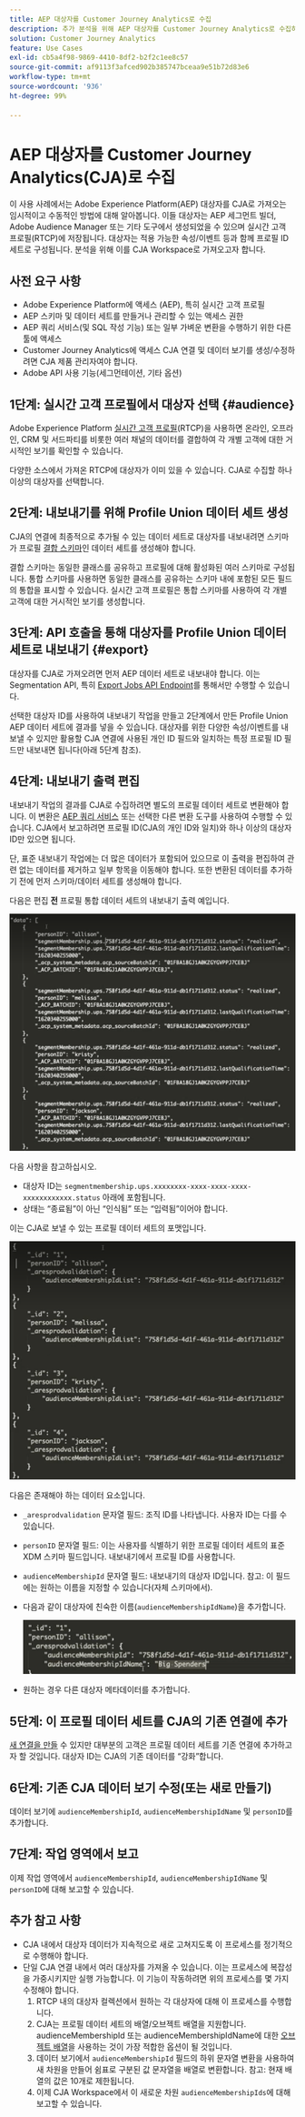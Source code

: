 ```yaml
---
title: AEP 대상자를 Customer Journey Analytics로 수집
description: 추가 분석을 위해 AEP 대상자를 Customer Journey Analytics로 수집하는 방법에 대해 설명합니다.
solution: Customer Journey Analytics
feature: Use Cases
exl-id: cb5a4f98-9869-4410-8df2-b2f2c1ee8c57
source-git-commit: af9113f3afced902b385747bceaa9e51b72d83e6
workflow-type: tm+mt
source-wordcount: '936'
ht-degree: 99%

---
```


# AEP 대상자를 Customer Journey Analytics(CJA)로 수집

이 사용 사례에서는 Adobe Experience Platform(AEP) 대상자를 CJA로 가져오는 임시적이고 수동적인 방법에 대해 알아봅니다. 이들 대상자는 AEP 세그먼트 빌더, Adobe Audience Manager 또는 기타 도구에서 생성되었을 수 있으며 실시간 고객 프로필(RTCP)에 저장됩니다. 대상자는 적용 가능한 속성/이벤트 등과 함께 프로필 ID 세트로 구성됩니다. 분석을 위해 이를 CJA Workspace로 가져오고자 합니다.

## 사전 요구 사항

* Adobe Experience Platform에 액세스 (AEP), 특히 실시간 고객 프로필
* AEP 스키마 및 데이터 세트를 만들거나 관리할 수 있는 액세스 권한
* AEP 쿼리 서비스(및 SQL 작성 기능) 또는 일부 가벼운 변환을 수행하기 위한 다른 툴에 액세스
* Customer Journey Analytics에 액세스 CJA 연결 및 데이터 보기를 생성/수정하려면 CJA 제품 관리자여야 합니다.
* Adobe API 사용 기능(세그먼테이션, 기타 옵션)

## 1단계: 실시간 고객 프로필에서 대상자 선택 {#audience}

Adobe Experience Platform [실시간 고객 프로필](https://experienceleague.adobe.com/docs/experience-platform/profile/home.html?lang=kr)(RTCP)을 사용하면 온라인, 오프라인, CRM 및 서드파티를 비롯한 여러 채널의 데이터를 결합하여 각 개별 고객에 대한 거시적인 보기를 확인할 수 있습니다.

다양한 소스에서 가져온 RTCP에 대상자가 이미 있을 수 있습니다. CJA로 수집할 하나 이상의 대상자를 선택합니다.

## 2단계: 내보내기를 위해 Profile Union 데이터 세트 생성

CJA의 연결에 최종적으로 추가될 수 있는 데이터 세트로 대상자를 내보내려면 스키마가 프로필 [결합 스키마](https://experienceleague.adobe.com/docs/experience-platform/profile/union-schemas/union-schema.html?lang=kr#understanding-union-schemas)인 데이터 세트를 생성해야 합니다.

결합 스키마는 동일한 클래스를 공유하고 프로필에 대해 활성화된 여러 스키마로 구성됩니다. 통합 스키마를 사용하면 동일한 클래스를 공유하는 스키마 내에 포함된 모든 필드의 통합을 표시할 수 있습니다. 실시간 고객 프로필은 통합 스키마를 사용하여 각 개별 고객에 대한 거시적인 보기를 생성합니다.

## 3단계: API 호출을 통해 대상자를 Profile Union 데이터 세트로 내보내기 {#export}

대상자를 CJA로 가져오려면 먼저 AEP 데이터 세트로 내보내야 합니다. 이는 Segmentation API, 특히 [Export Jobs API Endpoint](https://experienceleague.adobe.com/docs/experience-platform/segmentation/api/export-jobs.html?lang=kr)를 통해서만 수행할 수 있습니다.

선택한 대상자 ID를 사용하여 내보내기 작업을 만들고 2단계에서 만든 Profile Union AEP 데이터 세트에 결과를 넣을 수 있습니다. 대상자를 위한 다양한 속성/이벤트를 내보낼 수 있지만 활용할 CJA 연결에 사용된 개인 ID 필드와 일치하는 특정 프로필 ID 필드만 내보내면 됩니다(아래 5단계 참조).

## 4단계: 내보내기 출력 편집

내보내기 작업의 결과를 CJA로 수집하려면 별도의 프로필 데이터 세트로 변환해야 합니다. 이 변환은 [AEP 쿼리 서비스](https://experienceleague.adobe.com/docs/experience-platform/query/home.html?lang=kr) 또는 선택한 다른 변환 도구를 사용하여 수행할 수 있습니다. CJA에서 보고하려면 프로필 ID(CJA의 개인 ID와 일치)와 하나 이상의 대상자 ID만 있으면 됩니다.

단, 표준 내보내기 작업에는 더 많은 데이터가 포함되어 있으므로 이 출력을 편집하여 관련 없는 데이터를 제거하고 일부 항목을 이동해야 합니다. 또한 변환된 데이터를 추가하기 전에 먼저 스키마/데이터 세트를 생성해야 합니다.

다음은 편집 **전** 프로필 통합 데이터 세트의 내보내기 출력 예입니다.

![편집되지 않은 출력](../assets/export-unedited.png)

다음 사항을 참고하십시오.

* 대상자 ID는 `segmentmembership.ups.xxxxxxxx-xxxx-xxxx-xxxx-xxxxxxxxxxxx.status` 아래에 포함됩니다.
* 상태는 “종료됨”이 아닌 “인식됨” 또는 “입력됨”이어야 합니다.

이는 CJA로 보낼 수 있는 프로필 데이터 세트의 포맷입니다.

![편집된 출력](../assets/export-edited.png)

다음은 존재해야 하는 데이터 요소입니다.

* `_aresprodvalidation` 문자열 필드: 조직 ID를 나타냅니다. 사용자 ID는 다를 수 있습니다.
* `personID` 문자열 필드: 이는 사용자를 식별하기 위한 프로필 데이터 세트의 표준 XDM 스키마 필드입니다. 내보내기에서 프로필 ID를 사용합니다.
* `audienceMembershipId` 문자열 필드: 내보내기의 대상자 ID입니다. 참고: 이 필드에는 원하는 이름을 지정할 수 있습니다(자체 스키마에서).
* 다음과 같이 대상자에 친숙한 이름(`audienceMembershipIdName`)을 추가합니다.

   ![친숙한 대상자 이름](../assets/audience-name.png)

* 원하는 경우 다른 대상자 메타데이터를 추가합니다.

## 5단계: 이 프로필 데이터 세트를 CJA의 기존 연결에 추가

[새 연결을 만들](/help/connections/create-connection.md) 수 있지만 대부분의 고객은 프로필 데이터 세트를 기존 연결에 추가하고자 할 것입니다. 대상자 ID는 CJA의 기존 데이터를 “강화”합니다.

## 6단계: 기존 CJA 데이터 보기 수정(또는 새로 만들기)

데이터 보기에 `audienceMembershipId`, `audienceMembershipIdName` 및 `personID`를 추가합니다.

## 7단계: 작업 영역에서 보고

이제 작업 영역에서 `audienceMembershipId`, `audienceMembershipIdName` 및 `personID`에 대해 보고할 수 있습니다.

## 추가 참고 사항

* CJA 내에서 대상자 데이터가 지속적으로 새로 고쳐지도록 이 프로세스를 정기적으로 수행해야 합니다.
* 단일 CJA 연결 내에서 여러 대상자를 가져올 수 있습니다. 이는 프로세스에 복잡성을 가중시키지만 실행 가능합니다. 이 기능이 작동하려면 위의 프로세스를 몇 가지 수정해야 합니다.
   1. RTCP 내의 대상자 컬렉션에서 원하는 각 대상자에 대해 이 프로세스를 수행합니다.
   1. CJA는 프로필 데이터 세트의 배열/오브젝트 배열을 지원합니다. audienceMembershipId 또는 audienceMembershipIdName에 대한 [오브젝트 배열](https://experienceleague.adobe.com/docs/analytics-platform/using/cja-usecases/complex-data/object-arrays.html)을 사용하는 것이 가장 적합한 옵션이 될 것입니다.
   1. 데이터 보기에서 `audienceMembershipId` 필드의 하위 문자열 변환을 사용하여 새 차원을 만들어 쉼표로 구분된 값 문자열을 배열로 변환합니다. 참고: 현재 배열의 값은 10개로 제한됩니다.
   1. 이제 CJA Workspace에서 이 새로운 차원 `audienceMembershipIds`에 대해 보고할 수 있습니다.
